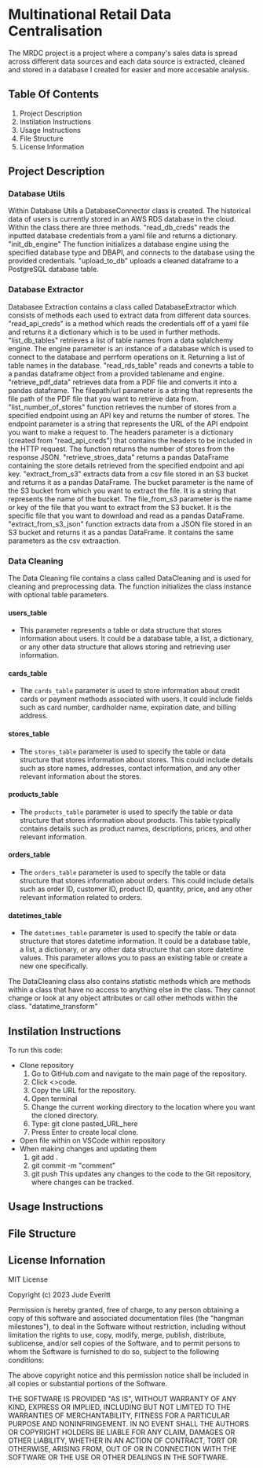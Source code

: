 # Multinational Retail Data Centralisation
The MRDC project is a project where a company's sales data is spread across different data sources and each data source is extracted, cleaned and stored in a database I created for easier and more accesable analysis. 

## Table Of Contents

1. Project Description
2. Instilation Instructions
3. Usage Instructions
4. File Structure
5. License Information

## Project Description
### Database Utils

Within Database Utils a DatabaseConnector class is created. The historical data of users is currently stored in an AWS RDS database in the cloud. Within the class there are three methods. "read_db_creds" reads the inputted database credentials from a yaml file and returns a dictionary. "init_db_engine" The function initializes a database engine using the specified database type and DBAPI, and connects to the database using the provided credentials. "upload_to_db" uploads a cleaned dataframe to a PostgreSQL database table. 

### Database Extractor

Databasee Extraction contains a class called DatabaseExtractor which consists of methods each used to extract data from different data sources. "read_api_creds" is a method which reads the credentials off of a yaml file and returns it a dictionary which is to be used in further methods. "list_db_tables" retrieves a list of table names from a data sqlalchemy engine. The engine parameter is an instance of a database which is used to connect to the database and perrform operations on it. Returning a list of table names in the database. "read_rds_table" reads and conevrts a table to a pandas dataframe object from a provided tablename and engine. "retrieve_pdf_data" retrieves data from a PDF file and converts it into a pandas dataframe. The filepath/url parameter is a string that represents the file path of the PDF file that you want to retrieve data from. "list_number_of_stores" function retrieves the number of stores from a specified endpoint using an API key and returns the number of stores. The endpoint parameter is a string that represents the URL of the API endpoint you want to make a request to. The headers parameter is a dictionary (created from "read_api_creds") that contains the headers to be included in the HTTP request. The function returns the number of stores from the response JSON. "retrieve_stroes_data" returns a pandas DataFrame containing the store details retrieved from the specified endpoint and api key. "extract_from_s3" extracts data from a csv file stored in an S3 bucket and returns it as a pandas DataFrame. The bucket parameter is the name of the S3 bucket from which you want to extract the file. It is a string that represents the name of the bucket. The file_from_s3 parameter is the name or key of the file that you want to extract from the S3 bucket. It is the specific file that you want to download and read as a pandas DataFrame. "extract_from_s3_json" function extracts data from a JSON file stored in an S3 bucket and returns it as a pandas DataFrame. It contains the same parameters as the csv extraaction. 

### Data Cleaning

The Data Cleaning file contains a class called DataCleaning and is used for cleaning and preprocessing data. The function initializes the class instance with optional table parameters.
#### users_table
- This parameter represents a table or data structure that stores information
        about users. It could be a database table, a list, a dictionary, or any other data structure
        that allows storing and retrieving user information.
#### cards_table 
- The `cards_table` parameter is used to store information about credit cards
        or payment methods associated with users. It could include fields such as card number,
        cardholder name, expiration date, and billing address.
#### stores_table 
- The `stores_table` parameter is used to specify the table or data
        structure that stores information about stores. This could include details such as store names,
        addresses, contact information, and any other relevant information about the stores.
#### products_table 
- The `products_table` parameter is used to specify the table or data
        structure that stores information about products. This table typically contains details such as
        product names, descriptions, prices, and other relevant information.
#### orders_table 
- The `orders_table` parameter is used to specify the table or data
        structure that stores information about orders. This could include details such as order ID,
        customer ID, product ID, quantity, price, and any other relevant information related to orders.
#### datetimes_table 
- The `datetimes_table` parameter is used to specify the table or data
        structure that stores datetime information. It could be a database table, a list, a dictionary,
        or any other data structure that can store datetime values. This parameter allows you to pass an
        existing table or create a new one specifically.

The DataCleaning class also contains statistic methods which are methods within a class that have no access to anything else in the class. They cannot change or look at any object attributes or call other methods within the class.
        "datatime_transform" 

## Instilation Instructions

To run this code:
- Clone repository
  1. Go to GitHub.com and navigate to the main page of the repository.
  2. Click <>code.
  3. Copy the URL for the repository.
  4. Open terminal
  5. Change the current working directory to the location where you want the cloned directory.
  6. Type: git clone pasted_URL_here
  7. Press Enter to create local clone.
- Open file within on VSCode within repository
- When making changes and updating them
  1. git add .
  2. git commit -m "comment"
  3. git push
     This updates any changes to the code to the Git repository, where changes can be tracked.

## Usage Instructions

## File Structure 

## License Infornation

MIT License

Copyright (c) 2023 Jude Everitt

Permission is hereby granted, free of charge, to any person obtaining a copy
of this software and associated documentation files (the "hangman milestones"), to deal
in the Software without restriction, including without limitation the rights
to use, copy, modify, merge, publish, distribute, sublicense, and/or sell
copies of the Software, and to permit persons to whom the Software is
furnished to do so, subject to the following conditions:

The above copyright notice and this permission notice shall be included in all
copies or substantial portions of the Software.

THE SOFTWARE IS PROVIDED "AS IS", WITHOUT WARRANTY OF ANY KIND, EXPRESS OR
IMPLIED, INCLUDING BUT NOT LIMITED TO THE WARRANTIES OF MERCHANTABILITY,
FITNESS FOR A PARTICULAR PURPOSE AND NONINFRINGEMENT. IN NO EVENT SHALL THE
AUTHORS OR COPYRIGHT HOLDERS BE LIABLE FOR ANY CLAIM, DAMAGES OR OTHER
LIABILITY, WHETHER IN AN ACTION OF CONTRACT, TORT OR OTHERWISE, ARISING FROM,
OUT OF OR IN CONNECTION WITH THE SOFTWARE OR THE USE OR OTHER DEALINGS IN THE
SOFTWARE.
